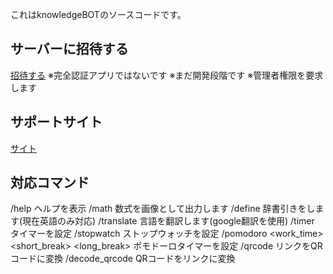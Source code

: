 これはknowledgeBOTのソースコードです。

## サーバーに招待する
[招待する](https://discord.com/oauth2/authorize?client_id=1255035070306320414)
※完全認証アプリではないです
※まだ開発段階です
※管理者権限を要求します


## サポートサイト
[サイト](https://discord-lnax.onrender.com/)


## 対応コマンド
/help
ヘルプを表示
/math <formula>
数式を画像として出力します
/define <word>
辞書引きをします(現在英語のみ対応)
/translate <text> <language>
言語を翻訳します(google翻訳を使用)
/timer <action> <time> <label>
タイマーを設定
/stopwatch <action> <label>
ストップウォッチを設定
/pomodoro <label> <work_time> <short_break> <cycles> <long_break> <action>
ポモドーロタイマーを設定
/qrcode <text>
リンクをQRコードに変換
/decode_qrcode
QRコードをリンクに変換
